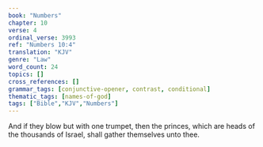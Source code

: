 ```yaml
---
book: "Numbers"
chapter: 10
verse: 4
ordinal_verse: 3993
ref: "Numbers 10:4"
translation: "KJV"
genre: "Law"
word_count: 24
topics: []
cross_references: []
grammar_tags: [conjunctive-opener, contrast, conditional]
thematic_tags: [names-of-god]
tags: ["Bible","KJV","Numbers"]
---
```

And if they blow but with one trumpet, then the princes, which are heads of the thousands of Israel, shall gather themselves unto thee.

